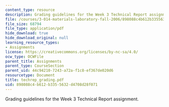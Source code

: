 ```yaml
---
content_type: resource
description: Grading guidelines for the Week 3 Technical Report assignment.
file: /courses/3-014-materials-laboratory-fall-2006/898088c4b612b3355632d4708d28f071_techrep_grading.pdf
file_size: 68794
file_type: application/pdf
hide_download: true
hide_download_original: null
learning_resource_types:
- Assignments
license: https://creativecommons.org/licenses/by-nc-sa/4.0/
ocw_type: OCWFile
parent_title: Assignments
parent_type: CourseSection
parent_uid: 44c94210-7243-a72a-f1c8-ef367de020d6
resourcetype: Document
title: techrep_grading.pdf
uid: 898088c4-b612-b335-5632-d4708d28f071
---
```

Grading guidelines for the Week 3 Technical Report assignment.